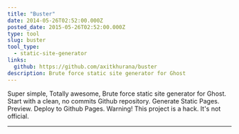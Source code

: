 ```yaml
---
title: "Buster"
date: 2014-05-26T02:52:00.000Z
posted_date: 2015-05-26T02:52:00.000Z
type: tool
slug: buster
tool_type: 
  - static-site-generator
links:
  github: https://github.com/axitkhurana/buster
description: Brute force static site generator for Ghost
---
```

Super simple, Totally awesome, Brute force static site generator for Ghost. Start with a clean, no commits Github repository.
Generate Static Pages. Preview. Deploy to Github Pages. Warning! This project is a hack. It's not official.




---
